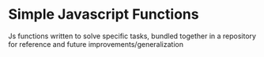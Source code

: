 # Simple Javascript Functions

Js functions written to solve specific tasks, bundled together in a repository for reference and future improvements/generalization
